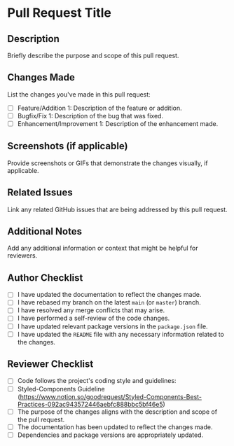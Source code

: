 # Pull Request Title

## Description

Briefly describe the purpose and scope of this pull request.

## Changes Made

List the changes you've made in this pull request:

- [ ] Feature/Addition 1: Description of the feature or addition.
- [ ] Bugfix/Fix 1: Description of the bug that was fixed.
- [ ] Enhancement/Improvement 1: Description of the enhancement made.

## Screenshots (if applicable)

Provide screenshots or GIFs that demonstrate the changes visually, if applicable.

## Related Issues

Link any related GitHub issues that are being addressed by this pull request.

## Additional Notes

Add any additional information or context that might be helpful for reviewers.

## Author Checklist

- [ ] I have updated the documentation to reflect the changes made.
- [ ] I have rebased my branch on the latest `main` (or `master`) branch.
- [ ] I have resolved any merge conflicts that may arise.
- [ ] I have performed a self-review of the code changes.
- [ ] I have updated relevant package versions in the `package.json` file.
- [ ] I have updated the `README` file with any necessary information related to the changes.

## Reviewer Checklist

- [ ] Code follows the project's coding style and guidelines:
- [ ] Styled-Components Guideline (https://www.notion.so/goodrequest/Styled-Components-Best-Practices-092ac943572446aebfc888bbc5bf46e5)
- [ ] The purpose of the changes aligns with the description and scope of the pull request.
- [ ] The documentation has been updated to reflect the changes made.
- [ ] Dependencies and package versions are appropriately updated.
